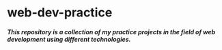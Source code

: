 # web-dev-practice
<h5>
  This repository is a collection of my practice projects in the field of web development using different technologies.
</h5>
